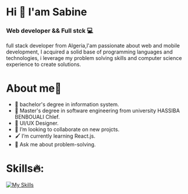 # Hi 👋 I'am Sabine

### Web developer && Full stck 💻
full stack developer from Algeria,l'am passionate about web and mobile development, I acquired a solid base of programming languages and technologies, i leverage my problem solving skills and computer science experience to create solutions.

# About me👩
- 🔭 bachelor's degree in information system.
- 🔭 Master's degree in software engineering from university HASSIBA BENBOUALI Chlef.
- 🌱 UI/UX Designer.
- 👯 I’m looking to collaborate on new projcts.
- 🖌 I’m currently learning React.js.
- 💬 Ask me about problem-solving.

# Skills🔥:
[![My Skills](https://skillicons.dev/icons?i=js,html,css,java,c,nodejs,expressjs,reactjs)](https://skillicons.dev) 


